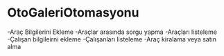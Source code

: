 # OtoGaleriOtomasyonu

-Araç Bilgilerini Ekleme 
-Araçlar arasında sorgu yapma
-Araçları listeleme
-Çalışan bilgileirni ekleme
-Çalışanları listeleme
-Araç kiralama veya satın alma 


